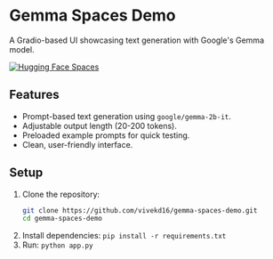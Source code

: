 # Gemma Spaces Demo

A Gradio-based UI showcasing text generation with Google's Gemma model.

[![Hugging Face Spaces](https://img.shields.io/badge/Hugging%20Face-Spaces-blue)](https://huggingface.co/spaces/Vivek6041/gemma-spaces-demo)

## Features
- Prompt-based text generation using `google/gemma-2b-it`.
- Adjustable output length (20-200 tokens).
- Preloaded example prompts for quick testing.
- Clean, user-friendly interface.

## Setup
1. Clone the repository:
   ```bash
   git clone https://github.com/vivekd16/gemma-spaces-demo.git
   cd gemma-spaces-demo
2. Install dependencies: `pip install -r requirements.txt`
3. Run: `python app.py`
